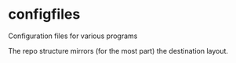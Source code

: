 # configfiles
Configuration files for various programs

The repo structure mirrors (for the most part) the destination layout.
